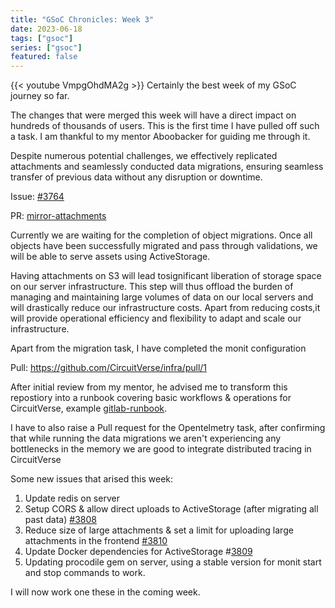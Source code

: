 ```yaml
---
title: "GSoC Chronicles: Week 3"
date: 2023-06-18
tags: ["gsoc"]
series: ["gsoc"]
featured: false 
---
```


{{< youtube VmpgOhdMA2g >}}
Certainly the best week of my GSoC journey so far. 

The changes that were merged this week will have a direct impact on hundreds of thousands of users.
This is the first time I have pulled off such a task. I am thankful to my mentor Aboobacker for guiding me through it.

Despite numerous potential challenges, we effectively replicated attachments and seamlessly conducted data migrations,
ensuring  seamless transfer of previous data without any disruption or downtime.

Issue: [#3764](https://github.com/CircuitVerse/CircuitVerse/issues/3764)

PR: [mirror-attachments](https://github.com/CircuitVerse/CircuitVerse/pull/3786)


Currently we are waiting for the completion of object migrations.
Once all objects have been successfully migrated and pass through validations, we will be able to serve assets 
using ActiveStorage.


Having attachments on S3 will lead tosignificant liberation of storage space on our server infrastructure.
This step will thus offload the burden of managing and maintaining large volumes of data on our local servers
and will drastically reduce our infrastructure costs. Apart from reducing costs,it will provide operational efficiency
and flexibility to adapt and scale our infrastructure.


Apart from the migration task, I have completed the monit configuration

Pull: https://github.com/CircuitVerse/infra/pull/1

After initial review from my mentor, he advised me to transform this repostiory into a runbook covering basic workflows & operations for CircuitVerse, example [gitlab-runbook](
https://gitlab.com/gitlab-com/runbooks). 

I have to also raise a Pull request for the Opentelmetry task, after confirming that while running the data migrations
we aren't experiencing any bottlenecks in the memory we are good to integrate distributed tracing in CircuitVerse

Some new issues that arised this week:

1. Update redis on server
2. Setup CORS & allow direct uploads to ActiveStorage (after migrating all past data) [#3808](https://github.com/CircuitVerse/CircuitVerse/issues/3808)
3. Reduce size of large attachments & set a limit for uploading large attachments in the frontend [#3810](https://github.com/CircuitVerse/CircuitVerse/issues/3810)
4. Update Docker dependencies for ActiveStorage #[3809](https://github.com/CircuitVerse/CircuitVerse/issues/3809)
5. Updating procodile gem on server, using a stable version for monit start and stop commands to work.

I will now work one these in the coming week.

